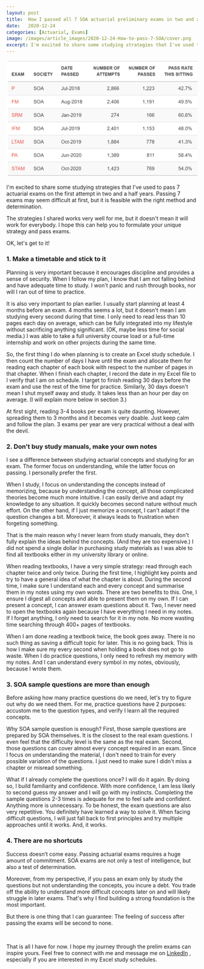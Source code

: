 ```yaml
---
layout: post
title:  How I passed all 7 SOA actuarial preliminary exams in two and a half years
date:   2020-12-24
categories: [Actuarial, Exams]
image: /images/article_images/2020-12-24-How-to-pass-7-SOA/cover.png
excerpt: I'm excited to share some studying strategies that I've used to pass 7 actuarial exams on the first attempt in two and a half years. Passing 7 exams may seem difficult at first, but it is feasible with the right method and determination.
---
```


![Actuarial lookup exam results](/images/article_images/2020-12-24-How-to-pass-7-SOA/cover.png)

I'm excited to share some studying strategies that I've used to pass 7 actuarial exams on the first attempt in two and a half years.
Passing 7 exams may seem difficult at first, but it is feasible with the right method and determination.

The strategies I shared works very well for me, but it doesn't mean it will work for everybody.
I hope this can help you to formulate your unique strategy and pass exams.

OK, let's get to it!



### 1. Make a timetable and stick to it

Planning is very important because it encourages discipline and provides a sense of security.
When I follow my plan, I know that I am not falling behind and have adequate time to study.
I won't panic and rush through books, nor will I ran out of time to practice. 

It is also very important to plan earlier.
I usually start planning at least 4 months before an exam.
4 months seems a lot, but it doesn't mean I am studying every second during that time. 
I only need to read less than 10 pages each day on average, which can be fully integrated into my lifestyle without sacrificing anything significant. (OK, maybe less time for social media.)
I was able to take a full university course load or a full-time internship and work on other projects during the same time.

So, the first thing I do when planning is to create an Excel study schedule.
I then count the number of days I have until the exam and allocate them for reading each chapter of each book with respect to the number of pages in that chapter.
When I finish each chapter, I record the date in my Excel file to I verify that I am on schedule.
I target to finish reading 30 days before the exam and use the rest of the time for practice.
Similarly, 30 days doesn't mean I shut myself away and study.
It takes less than an hour per day on average.
(I will explain more below in section 3.)

At first sight, reading 3-4 books per exam is quite daunting.
However, spreading them to 3 months and it becomes very doable.
Just keep calm and follow the plan. 3 exams per year are very practical without a deal with the devil.



### 2. Don't buy study manuals, make your own notes

I see a difference between studying actuarial concepts and studying for an exam.
The former focus on understanding, while the latter focus on passing.
I personally prefer the first.

When I study, I focus on understanding the concepts instead of memorizing, because by understanding the concept, all those complicated theories become much more intuitive.
I can easily derive and adapt my knowledge to any situation. It quickly becomes second nature without much effort.
On the other hand, if I just memorize a concept, I can't adapt if the question changes a bit.
Moreover, it always leads to frustration when forgeting something.

That is the main reason why I never learn from study manuals, they don't fully explain the ideas behind the concepts.
(And they are too expensive.)
I did not spend a single dollar in purchasing study materials as
I was able to find all textbooks either in my university library or online.

When reading textbooks, I have a very simple strategy: read through each chapter twice and only twice.
During the first time, I highlight key points and try to have a general idea of what the chapter is about.
During the second time, I make sure I understand each and every concept and summarise them in my notes using my own words.
There are two benefits to this.
One, I ensure I digest all concepts and able to present them on my own. If I can present a concept, I can answer exam questions about it.
Two, I never need to open the textbooks again because I have everything I need in my notes.
If I forget anything, I only need to search for it in my note. No more wasting time searching through 400+ pages of textbooks.

When I am done reading a textbook twice, the book goes away.
There is no such thing as saving a difficult topic for later. This is no going back.
This is how I make sure my every second when holding a book does not go to waste.
When I do practice questions, I only need to refresh my memory with my notes.
And I can understand every symbol in my notes, obviously, because I wrote them.



### 3. SOA sample questions are more than enough

Before asking how many practice questions do we need, let's try to figure out why do we need them.
For me, practice questions have 2 purposes: accustom me to the question types, and verify I learn all the required concepts.

Why SOA sample question is enough?
First, those sample questions are prepared by SOA themselves. It is the closest to the real exam questions.
I even feel that the difficulty level is the same as the real exam.
Second, those questions can cover almost every concept required in an exam.
Since I focus on understanding the material, I don't need to train for every possible variation of the questions.
I just need to make sure I didn't miss a chapter or misread something.

What if I already complete the questions once? I will do it again.
By doing so, I build familiarity and confidence.
With more confidence, I am less likely to second guess my answer and I will go with my instincts.
Completing the sample questions 2-3 times is adequate for me to feel safe and confident.
Anything more is unnecessary.
To be honest, the exam questions are also very repetitive.
You definitely have learned a way to solve it.
When facing difficult questions, I will just fall back to first principles and try multiple approaches until it works. And, it works.



### 4. There are no shortcuts

Success doesn’t come easy. 
Passing actuarial exams requires a huge amount of commitment.
SOA exams are not only a test of intelligence, but also a test of determination.

Moreover, from my perspective, if you pass an exam only by study the questions but not understanding the concepts, you incure a debt.
You trade off the ability to understand more difficult concepts later on and will likely struggle in later exams.
That's why I find building a strong foundation is the most important.

But there is one thing that I can guarantee: The feeling of success after passing the exams will be second to none.



<p>&nbsp;</p>

That is all I have for now.
I hope my journey through the prelim exams can inspire yours.
Feel free to connect with me and message me on 
<a href="https://www.linkedin.com/in/jackson-leung-805828174/" target="_blank" onclick="tag_share_event('linkedin_portfolio', '{{ page.title }}');">LinkedIn</a>
, especially if you are interested in my Excel study schedules.



